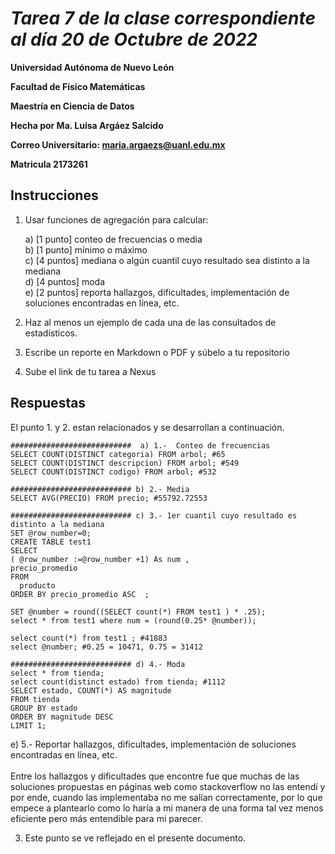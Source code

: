 # *Tarea 7  de la clase correspondiente al día 20 de Octubre de 2022*

**Universidad Autónoma de Nuevo León**

**Facultad de Físico Matemáticas**

**Maestría en Ciencia de Datos**

**Hecha por Ma. Luisa Argáez Salcido**

**Correo Universitario: maria.argaezs@uanl.edu.mx**

**Matricula 2173261**


## **Instrucciones**
1. Usar funciones de agregación para calcular:
   
    a) [1 punto] conteo de frecuencias o media <br />
    b) [1 punto] mínimo o máximo<br />
    c) [4 puntos] mediana o algún cuantil cuyo resultado sea distinto a la mediana<br />
    d) [4 puntos] moda<br />
    e) [2 puntos] reporta hallazgos, dificultades, implementación de soluciones encontradas en línea, etc.<br />
2. Haz al menos un ejemplo de cada una de las consultados de estadísticos.
3. Escribe un reporte en Markdown o PDF y súbelo a tu repositorio
4. Sube el link de tu tarea a Nexus


## **Respuestas** 
El punto 1. y 2. estan relacionados y se desarrollan a continuación.
~~~
###########################  a) 1.-  Conteo de frecuencias 
SELECT COUNT(DISTINCT categoria) FROM arbol; #65 
SELECT COUNT(DISTINCT descripcion) FROM arbol; #549
SELECT COUNT(DISTINCT codigo) FROM arbol; #532

########################### b) 2.- Media
SELECT AVG(PRECIO) FROM precio; #55792.72553 

########################### c) 3.- 1er cuantil cuyo resultado es distinto a la mediana
SET @row_number=0;
CREATE TABLE test1 
SELECT 
( @row_number :=@row_number +1) As num ,
precio_promedio 
FROM
  producto
ORDER BY precio_promedio ASC  ;

SET @number = round((SELECT count(*) FROM test1 ) * .25);
select * from test1 where num = (round(0.25* @number));
 
select count(*) from test1 ; #41883 
select @number; #0.25 = 10471, 0.75 = 31412

########################### d) 4.- Moda
select * from tienda;
select count(distinct estado) from tienda; #1112
SELECT estado, COUNT(*) AS magnitude 
FROM tienda 
GROUP BY estado 
ORDER BY magnitude DESC
LIMIT 1;
~~~

e) 5.- Reportar hallazgos, dificultades, implementación de soluciones encontradas en línea, etc.<br /><br />
Entre los hallazgos y dificultades que encontre fue que muchas de las soluciones propuestas en páginas web como stackoverflow no las entendí y por ende, cuando las implementaba no me salían correctamente, por lo que empece a plantearlo como lo haría a mi manera de una forma tal vez menos eficiente pero más entendible para mi parecer. 

3. Este punto se ve reflejado en el presente documento.